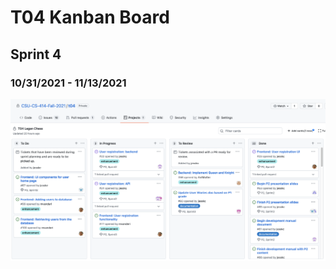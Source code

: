 # T04 Kanban Board
## Sprint 4
### 10/31/2021 - 11/13/2021
![Alt text](/images/sprint4_week1_kanban.png "11-6_Kanban")
